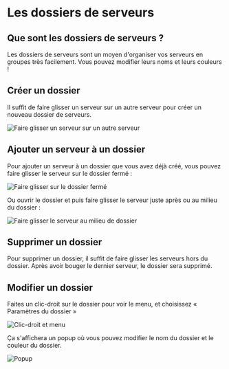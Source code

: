 # Les dossiers de serveurs
## Que sont les dossiers de serveurs ?

Les dossiers de serveurs sont un moyen d'organiser vos serveurs en groupes très facilement. Vous pouvez modifier leurs noms et leurs couleurs !

## Créer un dossier

Il suffit de faire glisser un serveur sur un autre serveur pour créer un nouveau dossier de serveurs.

![Faire glisser un serveur sur un autre serveur](https://i.discord.fr/NpS.gif)

## Ajouter un serveur à un dossier

Pour ajouter un serveur à un dossier que vous avez déjà créé, vous pouvez faire glisser le serveur sur le dossier fermé :

![Faire glisser sur le dossier fermé](https://i.discord.fr/KaB.gif)

Ou ouvrir le dossier et puis faire glisser le serveur juste après ou au milieu du dossier :

![Faire glisser le serveur au milieu de dossier](https://i.discord.fr/Yrl.gif)

## Supprimer un dossier

Pour supprimer un dossier, il suffit de faire glisser les serveurs hors du dossier. Après avoir bouger le dernier serveur, le dossier sera supprimé.

## Modifier un dossier

Faites un clic-droit sur le dossier pour voir le menu, et choisissez « Paramètres du dossier » 

![Clic-droit et menu](https://i.discord.fr/TlO.gif)

Ça s'affichera un popup où vous pouvez modifier le nom du dossier et le couleur du dossier.

![Popup](https://i.discord.fr/XzK.png)
